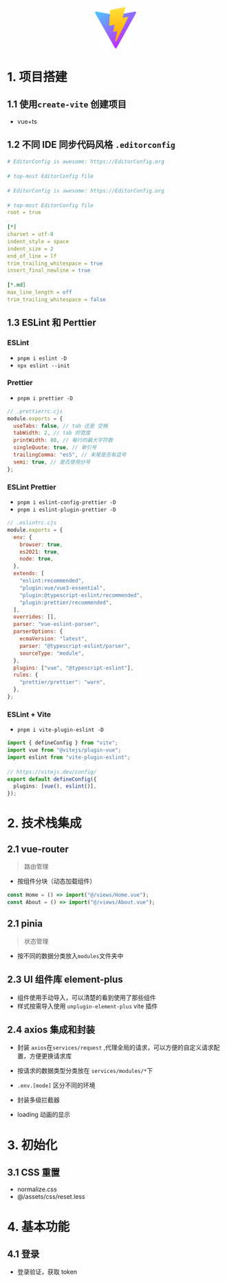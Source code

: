 <p align="center">
  <img src="src/assets/img/logo.svg" width="100">
</p>

# 1. 项目搭建

## 1.1 使用`create-vite` 创建项目

- vue+ts

## 1.2 不同 IDE 同步代码风格 `.editorconfig`

```yaml
# EditorConfig is awesome: https://EditorConfig.org

# top-most EditorConfig file

# EditorConfig is awesome: https://EditorConfig.org

# top-most EditorConfig file
root = true

[*]
charset = utf-8
indent_style = space
indent_size = 2
end_of_line = lf
trim_trailing_whitespace = true
insert_final_newline = true

[*.md]
max_line_length = off
trim_trailing_whitespace = false
```

## 1.3 ESLint 和 Perttier

### ESLint

- `pnpm i eslint -D`
- `npx eslint --init`

### Prettier

- `pnpm i prettier -D`

```js
// .prettierrc.cjs
module.exports = {
  useTabs: false, // tab 还是 空格
  tabWidth: 2, // tab 的宽度
  printWidth: 80, // 每行的最大字符数
  singleQuote: true, // 单引号
  trailingComma: "es5", // 末尾是否有逗号
  semi: true, // 是否使用分号
};
```

### ESLint Prettier

- `pnpm i eslint-config-prettier -D`
- `pnpm i eslint-plugin-prettier -D`

```js
// .eslintrc.cjs
module.exports = {
  env: {
    browser: true,
    es2021: true,
    node: true,
  },
  extends: [
    "eslint:recommended",
    "plugin:vue/vue3-essential",
    "plugin:@typescript-eslint/recommended",
    "plugin:prettier/recommended",
  ],
  overrides: [],
  parser: "vue-eslint-parser",
  parserOptions: {
    ecmaVersion: "latest",
    parser: "@typescript-eslint/parser",
    sourceType: "module",
  },
  plugins: ["vue", "@typescript-eslint"],
  rules: {
    "prettier/prettier": "warn",
  },
};
```

### ESLint + Vite

- `pnpm i vite-plugin-eslint -D`

```ts
import { defineConfig } from "vite";
import vue from "@vitejs/plugin-vue";
import eslint from "vite-plugin-eslint";

// https://vitejs.dev/config/
export default defineConfig({
  plugins: [vue(), eslint()],
});
```

# 2. 技术栈集成

## 2.1 vue-router

> 路由管理

- 按组件分块（动态加载组件）

```js
const Home = () => import("@/views/Home.vue");
const About = () => import("@/views/About.vue");
```

## 2.1 pinia

> 状态管理

- 按不同的数据分类放入`modules`文件夹中

## 2.3 UI 组件库 element-plus

- 组件使用手动导入，可以清楚的看到使用了那些组件
- 样式按需导入使用 `unplugin-element-plus` vite 插件

## 2.4 axios 集成和封装

- 封装 `axios`在`services/request` ,代理全局的请求，可以方便的自定义请求配置，方便更换请求库
- 按请求的数据类型分类放在 `services/modules/*`下

- `.env.[mode]` 区分不同的环境

- 封装多级拦截器

- loading 动画的显示

# 3. 初始化

## 3.1 CSS 重置

- normalize.css
- @/assets/css/reset.less

# 4. 基本功能

## 4.1 登录

- 登录验证，获取 token
